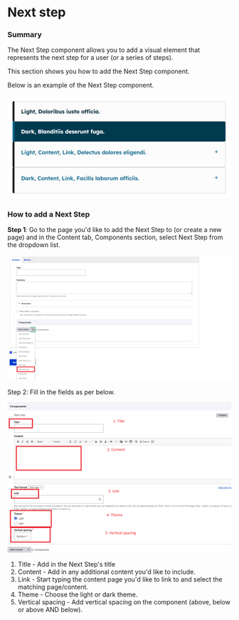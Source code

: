 # Next step

### Summary

The Next Step component allows you to add a visual element that represents the next step for a user (or a series of steps).

This section shows you how to add the Next Step component.&#x20;

Below is an example of the Next Step component.

![](<../../.gitbook/assets/image (12).png>)

### How to add a Next Step

**Step 1**: Go to the page you'd like to add the Next Step to (or create a new page) and in the Content tab, Components section, select Next Step from the dropdown list.

![](<../../.gitbook/assets/image (58).png>)

Step 2: Fill in the fields as per below.

![](<../../.gitbook/assets/image (49).png>)

1. Title - Add in the Next Step's title
2. Content - Add in any additional content you'd like to include.
3. Link - Start typing the content page you'd like to link to and select the matching page/content.&#x20;
4. Theme - Choose the light or dark theme.
5. Vertical spacing - Add vertical spacing on the component (above, below or above AND below).


